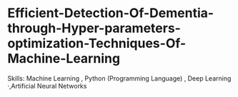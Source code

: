 # Efficient-Detection-Of-Dementia-through-Hyper-parameters-optimization-Techniques-Of-Machine-Learning
Skills: Machine Learning , Python (Programming Language) , Deep Learning ·,Artificial Neural Networks
